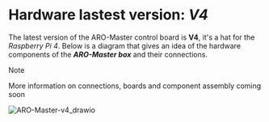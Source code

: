 # Hardware lastest version: _V4_

The latest version of the ARO-Master control board is **V4**, it's a hat for the _Raspberry Pi 4_.
Below is a diagram that gives an idea of ​​the hardware components of the ***ARO-Master box*** and their connections.

> [!NOTE]
> More information on connections, boards and component assembly coming soon

![ARO-Master-v4_drawio](https://github.com/user-attachments/assets/201b2f38-6f65-4821-b3c3-a90459cbf699)
